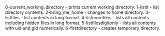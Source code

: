 0-current_working_directory - prints current working directory. 
1-listit - list directory contents. 
2-bring_me_home - changes to home directory. 
3-listfiles - list contents in long format. 
4-listmorefiles - lists all contents including hidden files in long format. 
5-listfilesdigitonly - lists all contents with uid and gid numerically. 
6-firstdirectory - creates temporary directory. 
